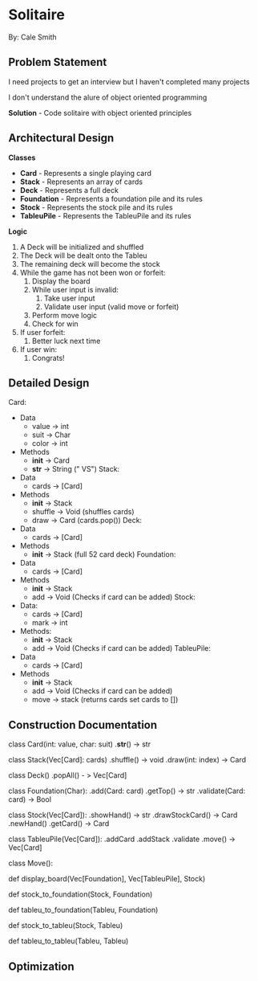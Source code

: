 # Solitaire
By: Cale Smith

## Problem Statement

I need projects to get an interview but I haven't completed many projects

I don't understand the alure of object oriented programming

**Solution** - Code solitaire with object oriented principles

## Architectural Design

**Classes**
- **Card** - Represents a single playing card
- **Stack** - Represents an array of cards
- **Deck** - Represents a full deck
- **Foundation** - Represents a foundation pile and its rules
- **Stock** - Represents the stock pile and its rules
- **TableuPile** - Represents the TableuPile and its rules

**Logic**
1. A Deck will be initialized and shuffled
2. The Deck will be dealt onto the Tableu
3. The remaining deck will become the stock
4. While the game has not been won or forfeit:
    1. Display the board
    2. While user input is invalid:
        1. Take user input
        2. Validate user input (valid move or forfeit)
    3. Perform move logic
    4. Check for win
5. If user forfeit:
    1. Better luck next time
6. If user win:
    1. Congrats!

## Detailed Design

Card:
- Data
    - value -> int
    - suit  -> Char
    - color -> int
- Methods
    - __init__  -> Card
    - __str__   -> String   (" VS")
Stack:
- Data
    - cards -> [Card]
- Methods
    - __init__  -> Stack
    - shuffle   -> Void     (shuffles cards)
    - draw      -> Card     (cards.pop())
Deck:
- Data
    - cards -> [Card]
- Methods
    - __init__  -> Stack    (full 52 card deck)
Foundation:
- Data
    - cards -> [Card]
- Methods
    - __init__  -> Stack
    - add       -> Void     (Checks if card can be added)
Stock:
- Data:
    - cards -> [Card]
    - mark  -> int
- Methods:
    - __init__  -> Stack
    - add       -> Void     (Checks if card can be added)
TableuPile:
- Data
    - cards -> [Card]
- Methods
    - __init__  -> Stack
    - add       -> Void     (Checks if card can be added)
    - move      -> stack    (returns cards set cards to [])

## Construction Documentation

class Card(int: value, char: suit)
    .__str__() -> str

class Stack(Vec[Card]: cards)
    .shuffle() -> void
    .draw(int: index) -> Card

class Deck()
    .popAll() - > Vec[Card]

class Foundation(Char):
    .add(Card: card)
    .getTop() -> str
    .validate(Card: card) -> Bool

class Stock(Vec[Card]):
    .showHand() -> str
    .drawStockCard() -> Card
    .newHand()
    .getCard() -> Card

class TableuPile(Vec[Card]):
    .addCard
    .addStack
    .validate
    .move() -> Vec[Card]

class Move():


def display_board(Vec[Foundation], Vec[TableuPile], Stock)

def stock_to_foundation(Stock, Foundation)

def tableu_to_foundation(Tableu, Foundation)

def stock_to_tableu(Stock, Tableu)

def tableu_to_tableu(Tableu, Tableu)

## Optimization
